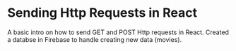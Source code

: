 # Sending Http Requests in React

A basic intro on how to send GET and POST Http requests in React. Created a databse in Firebase to handle creating new data (movies).
